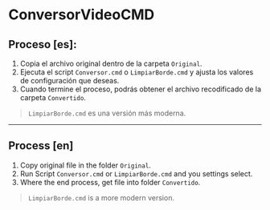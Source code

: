 # ConversorVideoCMD

## Proceso [es]:
  1. Copia el archivo original dentro de la carpeta `Original`.
  2. Ejecuta el script `Conversor.cmd` o `LimpiarBorde.cmd` y ajusta los valores de configuración que deseas.
  3. Cuando termine el proceso, podrás obtener el archivo recodificado de la carpeta `Convertido`.
> `LimpiarBorde.cmd` es una versión más moderna.

***

## Process [en]
 1. Copy original file in the folder `Original`.
 2. Run Script `Conversor.cmd` or `LimpiarBorde.cmd` and you settings select.
 3. Where the end process, get file into folder `Convertido`.

> `LimpiarBorde.cmd`  is a more modern version.
